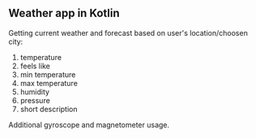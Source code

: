 ## Weather app in Kotlin
Getting current weather and forecast based on user's location/choosen city:
1. temperature
2. feels like
3. min temperature
4. max temperature
5. humidity
6. pressure
7. short description
   
Additional gyroscope and magnetometer usage.
